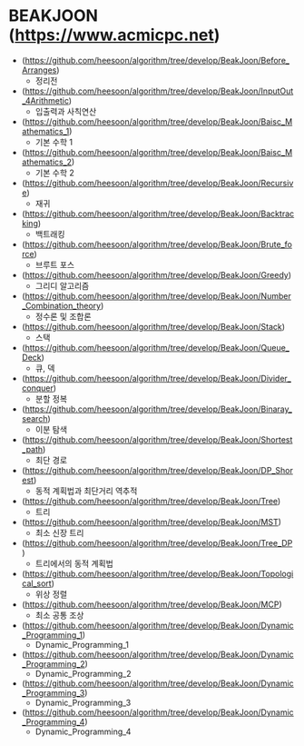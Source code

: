 BEAKJOON (https://www.acmicpc.net)
==========================================================================================
* (https://github.com/heesoon/algorithm/tree/develop/BeakJoon/Before_Arranges)
  * 정리전
* (https://github.com/heesoon/algorithm/tree/develop/BeakJoon/InputOut_4Arithmetic)
  * 입출력과 사칙연산
* (https://github.com/heesoon/algorithm/tree/develop/BeakJoon/Baisc_Mathematics_1)
  * 기본 수학 1
* (https://github.com/heesoon/algorithm/tree/develop/BeakJoon/Baisc_Mathematics_2)
  * 기본 수학 2
* (https://github.com/heesoon/algorithm/tree/develop/BeakJoon/Recursive)
  * 재귀
* (https://github.com/heesoon/algorithm/tree/develop/BeakJoon/Backtracking)
  * 백트래킹
* (https://github.com/heesoon/algorithm/tree/develop/BeakJoon/Brute_force)
  * 브루트 포스
* (https://github.com/heesoon/algorithm/tree/develop/BeakJoon/Greedy)
  * 그리디 알고리즘
* (https://github.com/heesoon/algorithm/tree/develop/BeakJoon/Number_Combination_theory)
  * 정수론 및 조합론
* (https://github.com/heesoon/algorithm/tree/develop/BeakJoon/Stack)
  * 스택
* (https://github.com/heesoon/algorithm/tree/develop/BeakJoon/Queue_Deck)
  * 큐, 덱
* (https://github.com/heesoon/algorithm/tree/develop/BeakJoon/Divider_conquer)
  * 분할 정복
* (https://github.com/heesoon/algorithm/tree/develop/BeakJoon/Binaray_search)
  * 이분 탐색
* (https://github.com/heesoon/algorithm/tree/develop/BeakJoon/Shortest_path)
  * 최단 경로
* (https://github.com/heesoon/algorithm/tree/develop/BeakJoon/DP_Shorest)
  * 동적 계획법과 최단거리 역추적
* (https://github.com/heesoon/algorithm/tree/develop/BeakJoon/Tree)
  * 트리
* (https://github.com/heesoon/algorithm/tree/develop/BeakJoon/MST)
  * 최소 신장 트리
* (https://github.com/heesoon/algorithm/tree/develop/BeakJoon/Tree_DP)
  * 트리에서의 동적 계획법
* (https://github.com/heesoon/algorithm/tree/develop/BeakJoon/Topological_sort)
  * 위상 정렬
* (https://github.com/heesoon/algorithm/tree/develop/BeakJoon/MCP)
  * 최소 공통 조상
* (https://github.com/heesoon/algorithm/tree/develop/BeakJoon/Dynamic_Programming_1)
  * Dynamic_Programming_1
* (https://github.com/heesoon/algorithm/tree/develop/BeakJoon/Dynamic_Programming_2)
  * Dynamic_Programming_2
* (https://github.com/heesoon/algorithm/tree/develop/BeakJoon/Dynamic_Programming_3)
  * Dynamic_Programming_3
* (https://github.com/heesoon/algorithm/tree/develop/BeakJoon/Dynamic_Programming_4)
  * Dynamic_Programming_4